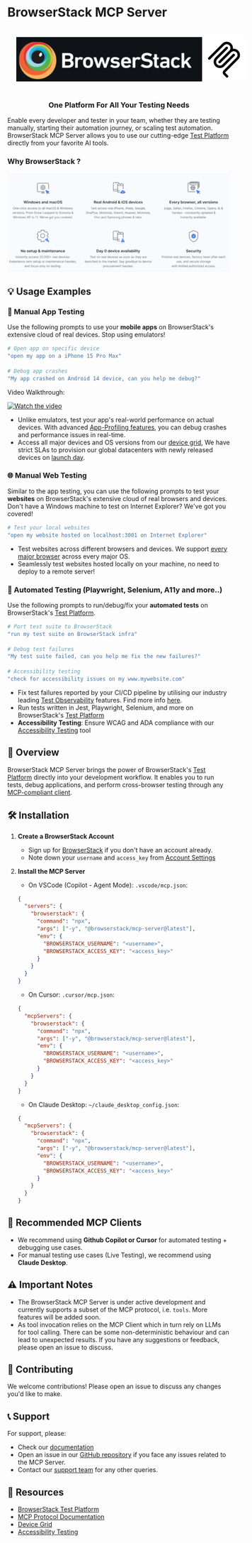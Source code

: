 # BrowserStack MCP Server

<div style="display: flex; justify-content: space-between; padding: 20px;">
<img src="assets/browserstack-logo.png" alt="BrowserStack Logo" height="100"> <img src="assets/mcp-logo.png" alt="MCP Server Logo" width="100">
</div>

<h3 align="center">One Platform For All Your Testing Needs</h4>

Enable every developer and tester in your team, whether they are testing manually, starting their automation journey, or scaling test automation.
BrowserStack MCP Server allows you to use our cutting-edge [Test Platform](https://www.browserstack.com/test-platform) directly from your favorite AI tools.

### Why BrowserStack ?

<p align="center">
  <img src="assets/overview.png" alt="overview">
</p>

## 💡 Usage Examples

### 📱 Manual App Testing

Use the following prompts to use your **mobile apps** on BrowserStack's extensive cloud of real devices. Stop using emulators!

```bash
# Open app on specific device
"open my app on a iPhone 15 Pro Max"

# Debug app crashes
"My app crashed on Android 14 device, can you help me debug?"
```

Video Walkthrough:

[![Watch the video](https://img.youtube.com/vi/vy1sx0J7sTk/0.jpg)](https://www.youtube.com/watch?v=vy1sx0J7sTk)

- Unlike emulators, test your app's real-world performance on actual devices. With advanced [App-Profiling features](https://www.browserstack.com/docs/app-live/app-performance-testing), you can debug crashes and performance issues in real-time.
- Access all major devices and OS versions from our [device grid](https://www.browserstack.com/list-of-browsers-and-platforms/app_live), We have strict SLAs to provision our global datacenters with newly released devices on [launch day](https://www.browserstack.com/blog/browserstack-launches-iphone-15-on-day-0-behind-the-scenes/).

### 🌐 Manual Web Testing

Similar to the app testing, you can use the following prompts to test your **websites** on BrowserStack's extensive cloud of real browsers and devices. Don't have a Windows machine to test on Internet Explorer? We've got you covered!

```bash
# Test your local websites
"open my website hosted on localhost:3001 on Internet Explorer"
```

- Test websites across different browsers and devices. We support [every major browser](https://www.browserstack.com/list-of-browsers-and-platforms/live) across every major OS.
- Seamlessly test websites hosted locally on your machine, no need to deploy to a remote server!

### 🧪 Automated Testing (Playwright, Selenium, A11y and more..)

Use the following prompts to run/debug/fix your **automated tests** on BrowserStack's [Test Platform](https://www.browserstack.com/test-platform).

```bash
# Port test suite to BrowserStack
"run my test suite on BrowserStack infra"

# Debug test failures
"My test suite failed, can you help me fix the new failures?"

# Accessibility testing
"check for accessibility issues on my www.mywebsite.com"
```

- Fix test failures reported by your CI/CD pipeline by utilising our industry leading [Test Observability](https://www.browserstack.com/docs/test-observability) features. Find more info [here](https://www.browserstack.com/docs/test-observability/features/smart-tags).
- Run tests written in Jest, Playwright, Selenium, and more on BrowserStack's [Test Platform](https://www.browserstack.com/test-platform)
- **Accessibility Testing**: Ensure WCAG and ADA compliance with our [Accessibility Testing](https://www.browserstack.com/accessibility-testing) tool

## 🚀 Overview

BrowserStack MCP Server brings the power of BrowserStack's [Test Platform](https://www.browserstack.com/test-platform) directly into your development workflow. It enables you to run tests, debug applications, and perform cross-browser testing through any [MCP-compliant client](https://modelcontextprotocol.io/clients#feature-support-matrix).

## 🛠️ Installation

1. **Create a BrowserStack Account**

   - Sign up for [BrowserStack](https://www.browserstack.com/signup) if you don't have an account already.
   - Note down your `username` and `access_key` from [Account Settings](https://www.browserstack.com/accounts/profile/details)

2. **Install the MCP Server**
   - On VSCode (Copilot - Agent Mode): `.vscode/mcp.json`:
   ```json
   {
     "servers": {
       "browserstack": {
         "command": "npx",
         "args": ["-y", "@browserstack/mcp-server@latest"],
         "env": {
           "BROWSERSTACK_USERNAME": "<username>",
           "BROWSERSTACK_ACCESS_KEY": "<access_key>"
         }
       }
     }
   }
   ```
   - On Cursor: `.cursor/mcp.json`:
   ```json
   {
     "mcpServers": {
       "browserstack": {
         "command": "npx",
         "args": ["-y", "@browserstack/mcp-server@latest"],
         "env": {
           "BROWSERSTACK_USERNAME": "<username>",
           "BROWSERSTACK_ACCESS_KEY": "<access_key>"
         }
       }
     }
   }
   ```
   - On Claude Desktop: `~/claude_desktop_config.json`:
   ```json
   {
     "mcpServers": {
       "browserstack": {
         "command": "npx",
         "args": ["-y", "@browserstack/mcp-server@latest"],
         "env": {
           "BROWSERSTACK_USERNAME": "<username>",
           "BROWSERSTACK_ACCESS_KEY": "<access_key>"
         }
       }
     }
   }
   ```


## 🤝 Recommended MCP Clients

- We recommend using **Github Copilot or Cursor** for automated testing + debugging use cases.
- For manual testing use cases (Live Testing), we recommend using **Claude Desktop**.

## ⚠️ Important Notes

- The BrowserStack MCP Server is under active development and currently supports a subset of the MCP protocol, i.e. `tools`. More features will be added soon.
- As tool invocation relies on the MCP Client which in turn rely on LLMs for tool calling. There can be some non-deterministic behaviour and can lead to unexpected results. If you have any suggestions or feedback, please open an issue to discuss.

## 📝 Contributing

We welcome contributions! Please open an issue to discuss any changes you'd like to make.

## 📞 Support

For support, please:

- Check our [documentation](https://www.browserstack.com/docs)
- Open an issue in our [GitHub repository](https://github.com/browserstack/mcp-server) if you face any issues related to the MCP Server.
- Contact our [support team](https://www.browserstack.com/contact) for any other queries.

## 🔗 Resources

- [BrowserStack Test Platform](https://www.browserstack.com/test-platform)
- [MCP Protocol Documentation](https://modelcontextprotocol.io)
- [Device Grid](https://www.browserstack.com/list-of-browsers-and-platforms/app_live)
- [Accessibility Testing](https://www.browserstack.com/accessibility-testing)
